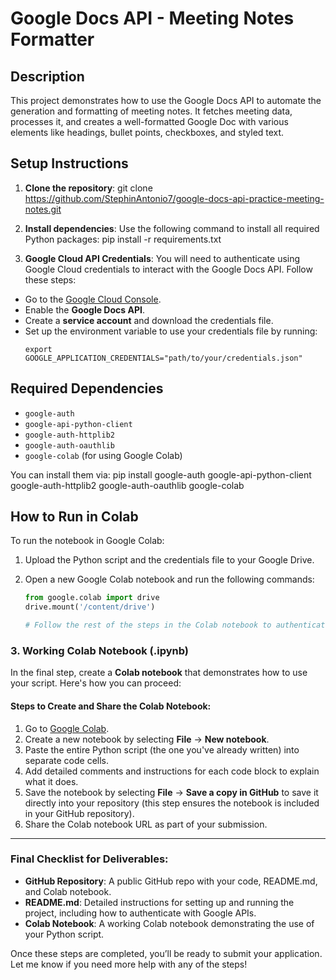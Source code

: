 # Google Docs API - Meeting Notes Formatter

## Description
This project demonstrates how to use the Google Docs API to automate the generation and formatting of meeting notes. It fetches meeting data, processes it, and creates a well-formatted Google Doc with various elements like headings, bullet points, checkboxes, and styled text.

## Setup Instructions
1. **Clone the repository**:
git clone https://github.com/StephinAntonio7/google-docs-api-practice-meeting-notes.git

2. **Install dependencies**:
Use the following command to install all required Python packages:
pip install -r requirements.txt

3. **Google Cloud API Credentials**:
You will need to authenticate using Google Cloud credentials to interact with the Google Docs API. Follow these steps:
- Go to the [Google Cloud Console](https://console.cloud.google.com/).
- Enable the **Google Docs API**.
- Create a **service account** and download the credentials file.
- Set up the environment variable to use your credentials file by running:
  ```
  export GOOGLE_APPLICATION_CREDENTIALS="path/to/your/credentials.json"
  ```

## Required Dependencies
- `google-auth`
- `google-api-python-client`
- `google-auth-httplib2`
- `google-auth-oauthlib`
- `google-colab` (for using Google Colab)

You can install them via:
pip install google-auth google-api-python-client google-auth-httplib2 google-auth-oauthlib google-colab

## How to Run in Colab
To run the notebook in Google Colab:
1. Upload the Python script and the credentials file to your Google Drive.
2. Open a new Google Colab notebook and run the following commands:

   ```python
   from google.colab import drive
   drive.mount('/content/drive')

   # Follow the rest of the steps in the Colab notebook to authenticate and run the code

### 3. **Working Colab Notebook (.ipynb)**
In the final step, create a **Colab notebook** that demonstrates how to use your script. Here's how you can proceed:

#### Steps to Create and Share the Colab Notebook:
1. Go to [Google Colab](https://colab.research.google.com/).
2. Create a new notebook by selecting **File** -> **New notebook**.
3. Paste the entire Python script (the one you've already written) into separate code cells.
4. Add detailed comments and instructions for each code block to explain what it does.
5. Save the notebook by selecting **File** -> **Save a copy in GitHub** to save it directly into your repository (this step ensures the notebook is included in your GitHub repository).
6. Share the Colab notebook URL as part of your submission.

---

### Final Checklist for Deliverables:
- **GitHub Repository**: A public GitHub repo with your code, README.md, and Colab notebook.
- **README.md**: Detailed instructions for setting up and running the project, including how to authenticate with Google APIs.
- **Colab Notebook**: A working Colab notebook demonstrating the use of your Python script.

Once these steps are completed, you’ll be ready to submit your application. Let me know if you need more help with any of the steps!



